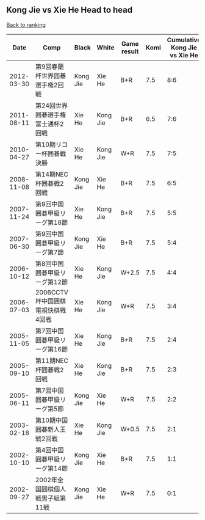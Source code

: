 ## Kong Jie vs Xie He Head to head

[Back to ranking](../../index.md)




| **Date** | **Comp** | **Black** | **White** | **Game result** | **Komi** | **Cumulative Kong Jie vs Xie He** | **Kong Jie streak** | **Xie He streak** | 
| --- | --- | --- | --- | --- | --- | --- | --- | --- |
| 2012-03-30 | 第9回春蘭杯世界囲碁選手権2回戦 | Kong Jie | Xie He | B+R | 7.5 | 8:6 | 1 | 0 | 
| 2011-08-11 | 第24回世界囲碁選手権富士通杯2回戦 | Xie He | Kong Jie | B+R | 6.5 | 7:6 | 0 | 1 | 
| 2010-04-27 | 第10期リコー杯囲碁戦決勝 | Xie He | Kong Jie | W+R | 7.5 | 7:5 | 2 | 0 | 
| 2008-11-08 | 第14期NEC杯囲碁戦2回戦 | Kong Jie | Xie He | B+R | 7.5 | 6:5 | 1 | 0 | 
| 2007-11-24 | 第9回中国囲碁甲級リーグ第18節 | Xie He | Kong Jie | B+R | 7.5 | 5:5 | 0 | 1 | 
| 2007-06-30 | 第9回中国囲碁甲級リーグ第7節 | Kong Jie | Xie He | B+R | 7.5 | 5:4 | 3 | 0 | 
| 2006-10-12 | 第8回中国囲碁甲級リーグ第12節 | Xie He | Kong Jie | W+2.5 | 7.5 | 4:4 | 2 | 0 | 
| 2006-07-03 | 2006CCTV杯中国囲棋電視快棋戦4回戦 | Xie He | Kong Jie | W+R | 7.5 | 3:4 | 1 | 0 | 
| 2005-11-05 | 第7回中国囲碁甲級リーグ第16節 | Xie He | Kong Jie | B+R | 7.5 | 2:4 | 0 | 3 | 
| 2005-09-10 | 第11期NEC杯囲碁戦2回戦 | Xie He | Kong Jie | B+R | 7.5 | 2:3 | 0 | 2 | 
| 2005-06-11 | 第7回中国囲碁甲級リーグ第5節 | Kong Jie | Xie He | W+R | 7.5 | 2:2 | 0 | 1 | 
| 2003-02-18 | 第10期中国囲碁新人王戦2回戦 | Xie He | Kong Jie | W+0.5 | 7.5 | 2:1 | 2 | 0 | 
| 2002-10-10 | 第4回中国囲碁甲級リーグ第14節 | Kong Jie | Xie He | B+R | 7.5 | 1:1 | 1 | 0 | 
| 2002-09-27 | 2002年全国囲棋個人戦男子組第11戦 | Kong Jie | Xie He | W+R | 7.5 | 0:1 | 0 | 1 |




